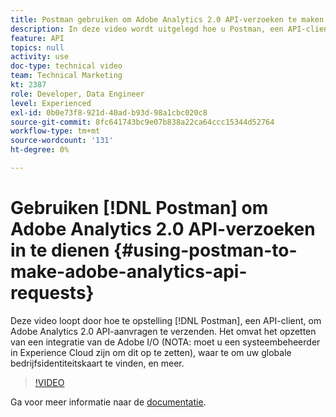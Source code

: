 ```yaml
---
title: Postman gebruiken om Adobe Analytics 2.0 API-verzoeken te maken
description: In deze video wordt uitgelegd hoe u Postman, een API-client, kunt instellen om Adobe Analytics 2.0 API-aanvragen te verzenden. Het omvat vestiging een integratie van de Adobe I/O (NOTA - u moet een systeembeheerder in Experience Cloud zijn om dit opstelling te zijn), waar om uw globale bedrijfsidentiteitskaart te vinden, en meer.
feature: API
topics: null
activity: use
doc-type: technical video
team: Technical Marketing
kt: 2387
role: Developer, Data Engineer
level: Experienced
exl-id: 0b0e73f8-921d-40ad-b93d-98a1cbc020c8
source-git-commit: 8fc641743bc9e07b838a22ca64ccc15344d52764
workflow-type: tm+mt
source-wordcount: '131'
ht-degree: 0%

---
```


# Gebruiken [!DNL Postman] om Adobe Analytics 2.0 API-verzoeken in te dienen {#using-postman-to-make-adobe-analytics-api-requests}

Deze video loopt door hoe te opstelling [!DNL Postman], een API-client, om Adobe Analytics 2.0 API-aanvragen te verzenden. Het omvat het opzetten van een integratie van de Adobe I/O (NOTA: moet u een systeembeheerder in Experience Cloud zijn om dit op te zetten), waar te om uw globale bedrijfsidentiteitskaart te vinden, en meer.

>[!VIDEO](https://video.tv.adobe.com/v/25889/?quality=12&learn=on)

Ga voor meer informatie naar de [documentatie](https://www.adobe.io/apis/experiencecloud/analytics/docs.html#!AdobeDocs/analytics-2.0-apis/master/oauth-postman.md).
